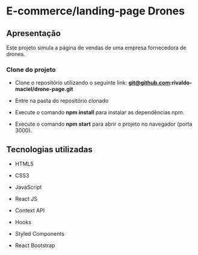 # E-commerce/landing-page Drones

## Apresentação

Este projeto simula a página de vendas de uma empresa fornecedora de drones.

### Clone do projeto

- Clone o repositório utilizando o seguinte link:
**git@github.com:rivaldo-maciel/drone-page.git**

- Entre na pasta do repositório clonado

- Execute o comando **npm install** para instalar as dependências npm.

- Execute o comando **npm start** para abrir o projeto no navegador (porta 3000).

## Tecnologias utilizadas

- HTML5

- CSS3

- JavaScript

- React JS

- Context API

- Hooks

- Styled Components

- React Bootstrap


